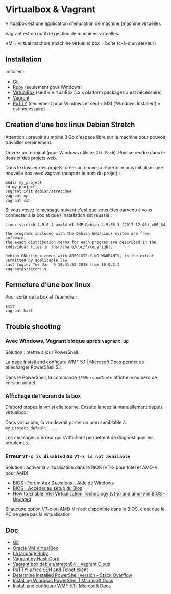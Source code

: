 # Virtualbox & Vagrant

Virtualbox est une application d'émulation de machine (machine virtuelle).

Vagrant est un outil de gestion de machines virtuelles.

VM = virtual machine (machine virtuelle)
box = boîte (c-à-d un serveur)

## Installation

Installer :

- [Git](git.md)
- [Ruby](ruby.md) (seulement pour Windows)
- [VirtualBox](https://www.virtualbox.org/) (seul « VirtualBox 5.x.x platform packages » est nécessaire)
- [Vagrant](https://www.vagrantup.com/downloads.html)
- [PuTTY](https://www.chiark.greenend.org.uk/~sgtatham/putty/latest.html) (seulement pour Windows et seul « MSI (‘Windows Installer’) » est nécessaire)

## Création d'une box linux Debian Stretch

Attention : prévoir au moins 3 Go d'espace libre sur la machine pour pouvoir travailler sereinement.

Ouvrez un terminal (pour Windows utilisez `Git Bash`). Puis se rendre dans le dossier des projets web.

Dans le dossier des projets, créer un nouveau répertoire puis initialiser une nouvelle box avec vagrant (adaptez le nom du projet) :

    mkdir my_project
    cd my_project
    vagrant init debian/stretch64
    vagrant up
    vagrant ssh

Si vous voyez le message suivant c'est que vous êtes parvenu à vous connecter à la box et que l'installation est réussie :

    Linux stretch 4.9.0-4-amd64 #1 SMP Debian 4.9.65-3 (2017-12-03) x86_64

    The programs included with the Debian GNU/Linux system are free software;
    the exact distribution terms for each program are described in the
    individual files in /usr/share/doc/*/copyright.

    Debian GNU/Linux comes with ABSOLUTELY NO WARRANTY, to the extent
    permitted by applicable law.
    Last login: Tue Jan  9 10:41:53 2018 from 10.0.2.2
    vagrant@stretch:~$

## Fermeture d'une box linux

Pour sortir de la box et l'éteindre :

    exit
    vagrant halt

## Trouble shooting

### Avec Windows, Vagrant bloque après `vagrant up`

Solution : mettre à jour PowerShell.

La page [Install and configure WMF 5.1 | Microsoft Docs](https://docs.microsoft.com/en-us/powershell/wmf/5.1/install-configure) permet de télécharger PowerShell 5.1.

Dans le PowerShell, la commande `$PSVersionTable` affiche le numéro de version actuel.

### Affichage de l'écran de la box

D'abord stopez la vm si elle tourne.
Ensuite lancez la manuellement depuis virtualbox.

Dans virtualbox, la vm devrait porter un nom semblable à `my_project_default_...`.

Les messages d'erreur qui s'affichent permettent de diagnostiquer les problèmes.

### Erreur `VT-x is disabled` ou `VT-x is not available`

Solution : activer la virtualisation dans le BIOS (VT-x pour Intel et AMD-V pour AMD)

- [BIOS : Forum Aux Questions - Aide de Windows](http://windows.microsoft.com/fr-fr/windows/bios-faq#1TC=windows-7)
- [BIOS - Accéder au setup du Bios](http://www.commentcamarche.net/faq/389-bios-acceder-au-setup-du-bios)
- [How to Enable Intel Virtualization Technology (vt-x) and amd-v in BIOS - Updated](http://www.sysprobs.com/disable-enable-virtualization-technology-bios)

Si aucune option VT-x ou AMD-V n'est disponible dans le BIOS, c'est que le PC ne gère pas la virtualisation.

## Doc

- [Git](https://www.git-scm.com/)
- [Oracle VM VirtualBox](https://www.virtualbox.org/)
- [Le langage Ruby](https://www.ruby-lang.org/fr/)
- [Vagrant by HashiCorp](https://www.vagrantup.com/)
- [Vagrant box debian/stretch64 - Vagrant Cloud](https://app.vagrantup.com/debian/boxes/stretch64)
- [PuTTY: a free SSH and Telnet client](https://www.chiark.greenend.org.uk/~sgtatham/putty/)
- [Determine installed PowerShell version - Stack Overflow](https://stackoverflow.com/questions/1825585/determine-installed-powershell-version)
- [Installing Windows PowerShell | Microsoft Docs](https://docs.microsoft.com/en-us/powershell/scripting/setup/installing-windows-powershell?view=powershell-5.1)
- [Install and configure WMF 5.1 | Microsoft Docs](https://docs.microsoft.com/en-us/powershell/wmf/5.1/install-configure)
